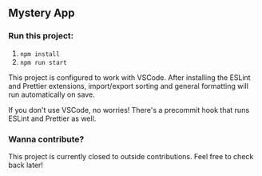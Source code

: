## Mystery App

### Run this project:

1. `npm install`
2. `npm run start`

This project is configured to work with VSCode. After installing the ESLint and Prettier extensions, import/export sorting and general formatting will run automatically on save.

If you don't use VSCode, no worries! There's a precommit hook that runs ESLint and Prettier as well.

### Wanna contribute?

This project is currently closed to outside contributions. Feel free to check back later!
